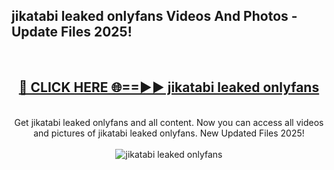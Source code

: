 <h2>jikatabi leaked onlyfans Videos And Photos - Update Files 2025!</h2>
<br>
<div align="center">
<h2><a href="https://top-ai-tools.click/QrbHav" rel="nofollow">🔴 CLICK HERE 🌐==►► jikatabi leaked onlyfans</a></h2>
<br>
Get jikatabi leaked onlyfans and all content. Now you can access all videos and pictures of jikatabi leaked onlyfans. New Updated Files 2025!
<br>
<br>
<a href="https://top-ai-tools.click/QrbHav" rel="nofollow" data-target="animated-image.originalLink"><img src="https://i.ibb.co.com/WyWwxjT/player-gif2.gif" alt="jikatabi leaked onlyfans" style="max-width: 100%; display: inline-block;" data-target="animated-image.originalImage"></a>
</div>
<br>